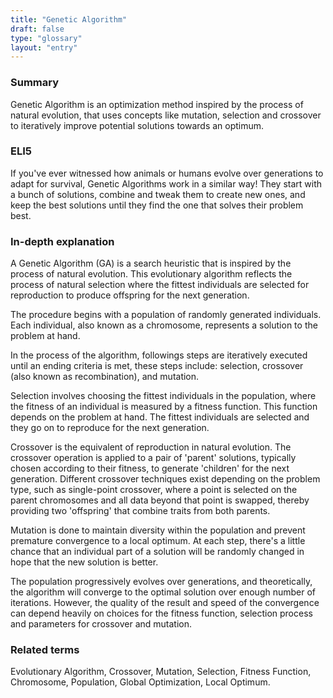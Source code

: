 ```yaml
---
title: "Genetic Algorithm"
draft: false
type: "glossary"
layout: "entry"
---
```


### Summary
Genetic Algorithm is an optimization method inspired by the process of natural evolution, that uses concepts like mutation, selection and crossover to iteratively improve potential solutions towards an optimum.

### ELI5
If you've ever witnessed how animals or humans evolve over generations to adapt for survival, Genetic Algorithms work in a similar way! They start with a bunch of solutions, combine and tweak them to create new ones, and keep the best solutions until they find the one that solves their problem best.

### In-depth explanation
A Genetic Algorithm (GA) is a search heuristic that is inspired by the process of natural evolution. This evolutionary algorithm reflects the process of natural selection where the fittest individuals are selected for reproduction to produce offspring for the next generation.

The procedure begins with a population of randomly generated individuals. Each individual, also known as a chromosome, represents a solution to the problem at hand.

In the process of the algorithm, followings steps are iteratively executed until an ending criteria is met, these steps include: selection, crossover (also known as recombination), and mutation.

Selection involves choosing the fittest individuals in the population, where the fitness of an individual is measured by a fitness function. This function depends on the problem at hand. The fittest individuals are selected and they go on to reproduce for the next generation. 

Crossover is the equivalent of reproduction in natural evolution. The crossover operation is applied to a pair of 'parent' solutions, typically chosen according to their fitness, to generate 'children' for the next generation. Different crossover techniques exist depending on the problem type, such as single-point crossover, where a point is selected on the parent chromosomes and all data beyond that point is swapped, thereby providing two 'offspring' that combine traits from both parents.

Mutation is done to maintain diversity within the population and prevent premature convergence to a local optimum. At each step, there's a little chance that an individual part of a solution will be randomly changed in hope that the new solution is better.

The population progressively evolves over generations, and theoretically, the algorithm will converge to the optimal solution over enough number of iterations. However, the quality of the result and speed of the convergence can depend heavily on choices for the fitness function, selection process and parameters for crossover and mutation.

### Related terms
Evolutionary Algorithm, Crossover, Mutation, Selection, Fitness Function, Chromosome, Population, Global Optimization, Local Optimum.
